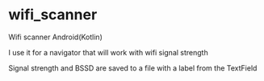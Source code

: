 # wifi_scanner

Wifi scanner Android(Kotlin)

I use it for a navigator 
that will work with wifi signal strength

Signal strength and BSSD
are saved to a file with a 
label from the TextField
